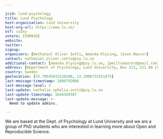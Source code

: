 ```yaml
---

jcid: lund-psychology
title: Lund Psychology
host-organisation: Lund University
host-org-url: https://www.lu.se/
osf: sa3ny
zotero: Z39DN3GE
website: 
twitter: 
signup: 
organisers: [Nathaniel Oliver Iotti, Amanda Klysing, Jason Maurer]
contact: nathaniel_oliver.iotti@psy.lu.se
additional-contact: [amanda.klysing@psy.lu.se, jpmillsmaurer@gmail.com]
address: [Department of Psychology, Lund University, Box 213, 221 00 LUND, Sweden,]
country: Sweden
geolocation: [55.70545032520298, 13.2000732421875]
last-message-timestamp: 1680792086
last-message-level: 3
last-update: nathalie_ophelia.iotti@psy.lu.se
last-update-timestamp: 1644399387
last-update-message: >-
  Need to update admins.

---
```


We are based at the Dept. of Psychology at Lund University and we are a group of PhD students who are interested in learning more about Open and Reproducible Science.
